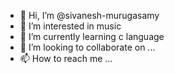 - 👋 Hi, I’m @sivanesh-murugasamy
- 👀 I’m interested in music
- 🌱 I’m currently learning c language
- 💞️ I’m looking to collaborate on ...
- 📫 How to reach me ...

<!---
sivanesh-murugasamy/sivanesh-murugasamy is a ✨ special ✨ repository because its `README.md` (this file) appears on your GitHub profile.
You can click the Preview link to take a look at your changes.
--->
